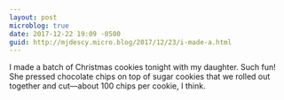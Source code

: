 ```yaml
---
layout: post
microblog: true
date: 2017-12-22 19:09 -0500
guid: http://mjdescy.micro.blog/2017/12/23/i-made-a.html
---
```

I made a batch of Christmas cookies tonight with my daughter. Such fun! She pressed chocolate chips on top of sugar cookies that we rolled out together and cut—about 100 chips per cookie, I think.
